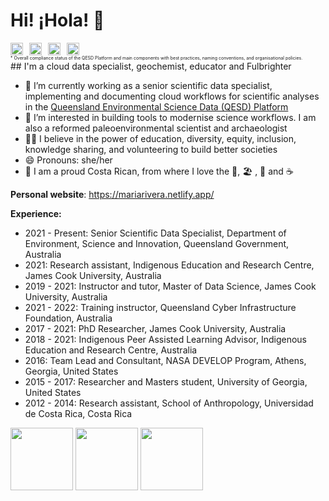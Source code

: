 # Hi! ¡Hola! 👋

<div style="display: flex; align-items: center;">
  <img src="https://files.science-data.qld.gov.au/badges/platform-badge.svg" style="height: 20px; margin-right: 10px;">
  <img src="https://files.science-data.qld.gov.au/badges/ADF-badge.svg" style="height: 20px; margin-right: 10px;">
  <img src="https://files.science-data.qld.gov.au/badges/Databricks-badge.svg" style="height: 20px; margin-right: 10px;">
  <img src="https://files.science-data.qld.gov.au/badges/Synapse-badge.svg" style="height: 20px; margin-right: 10px;">
</div> 

<div style="font-size: 0.5em;">
  * Overall compliance status of the QESD Platform and main components with best practices, naming conventions, and organisational policies.
</div>
##
I'm a cloud data specialist, geochemist, educator and Fulbrighter

- 🔭 I’m currently working as a senior scientific data specialist, implementing and documenting cloud workflows for scientific analyses in the [Queensland Environmental Science Data (QESD) Platform](https://github.com/qg-qesd/platform)
- 🌱 I’m interested in building tools to modernise science workflows. I am also a reformed paleoenvironmental scientist and archaeologist
- 👐🏼 I believe in the power of education, diversity, equity, inclusion, knowledge sharing, and volunteering to build better societies
- 😄 Pronouns: she/her
- 🏡 I am a proud Costa Rican, from where I love the 🌳, 🏖️ , 🌋 and ☕


**Personal website**: https://mariarivera.netlify.app/

**Experience:**

- 2021 - Present: Senior Scientific Data Specialist, Department of Environment, Science and Innovation, Queensland Government, Australia
- 2021: Research assistant, Indigenous Education and Research Centre, James Cook University, Australia
- 2019 - 2021: Instructor and tutor, Master of Data Science, James Cook University, Australia
- 2021 - 2022: Training instructor, Queensland Cyber Infrastructure Foundation, Australia
- 2017 - 2021: PhD Researcher, James Cook University, Australia
- 2018 - 2021: Indigenous Peer Assisted Learning Advisor, Indigenous Education and Research Centre, Australia
- 2016: Team Lead and Consultant, NASA DEVELOP Program, Athens, Georgia, United States
- 2015 - 2017: Researcher and Masters student, University of Georgia, United States
- 2012 - 2014: Research assistant, School of Anthropology, Universidad de Costa Rica, Costa Rica

<img src="https://files.science-data.qld.gov.au/badges/etdl-badge.svg" width="100">
<img src="https://files.science-data.qld.gov.au/badges/wildnet-badge.svg" width="100">
<img src="https://files.science-data.qld.gov.au/badges/soils-badge.svg" width="100">




